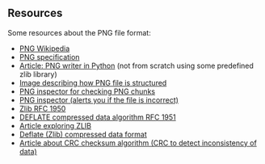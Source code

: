## Resources
Some resources about the PNG file format:
- <a href="https://en.wikipedia.org/wiki/PNG#File_format">PNG Wikipedia</a>
- <a href="http://www.libpng.org/pub/png/spec/1.2/PNG-Contents.html">PNG specification</a>
- <a href="https://www.da.vidbuchanan.co.uk/blog/hello-png.html">Article: PNG writer in Python</a> (not from scratch using some predefined zlib library)
- <a href="https://github.com/corkami/pics/blob/master/binary/PNG.png">Image describing how PNG file is structured</a>
- <a href="https://rameshvarun.github.io/binary-inspector/png/#">PNG inspector for checking PNG chunks</a>
- <a href="https://www.nayuki.io/page/png-file-chunk-inspector">PNG inspector (alerts you if the file is incorrect)</a>
- <a href="https://www.rfc-editor.org/rfc/rfc1950">Zlib RFC 1950</a>
- <a href="https://www.ietf.org/rfc/rfc1951.txt">DEFLATE compressed data algorithm RFC 1951</a>
- <a href="https://www.euccas.me/zlib/">Article exploring ZLIB</a>
- <a href="https://github.com/libyal/assorted/blob/main/documentation/Deflate%20(zlib)%20compressed%20data%20format.asciidoc">Deflate (Zlib) compressed data format</a>
- <a href="http://www.sunshine2k.de/articles/coding/crc/understanding_crc.html">Article about CRC checksum algorithm (CRC to detect inconsistency of data)</a>